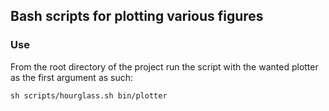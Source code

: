 ## Bash scripts for plotting various figures

### Use

From the root directory of the project run the script with the wanted
plotter as the first argument as such:

```
sh scripts/hourglass.sh bin/plotter
```

